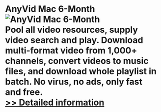 # AnyVid Mac 6-Month<br />![AnyVid Mac 6-Month](https://mycommerce.akamaized.net/api/pimages/P300964102/BIG/300964102.PNG)<br />Pool all video resources, supply video search and play. Download multi-format video from 1,000+ channels, convert videos to music files, and download whole playlist in batch. No virus, no ads, only fast and free.<br />[>> Detailed information](https://secure.shareit.com/shareit/product.html?productid=300964102&affiliateid=200057808)